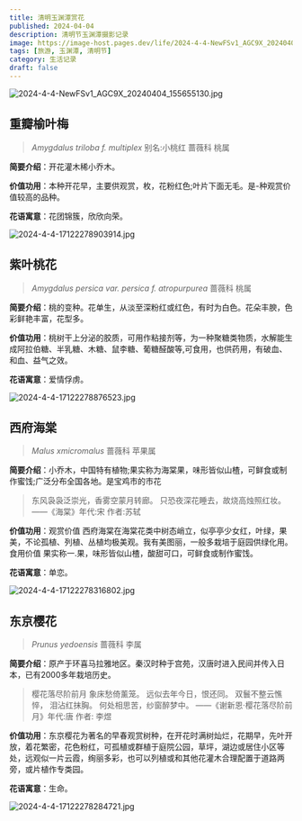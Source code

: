 ```yaml
---
title: 清明玉渊潭赏花
published: 2024-04-04
description: 清明节玉渊潭摄影记录
image: https://image-host.pages.dev/life/2024-4-4-NewFSv1_AGC9X_20240404_155655130.jpg
tags: [旅游, 玉渊潭, 清明节]
category: 生活记录
draft: false 
---
```


![2024-4-4-NewFSv1_AGC9X_20240404_155655130.jpg](https://image-host.pages.dev/life/2024-4-4-NewFSv1_AGC9X_20240404_155655130.jpg)

## 重瓣榆叶梅

> *Amygdalus triloba f. multiplex*
> 别名:小桃红
> 蔷薇科    桃属

**简要介绍**：开花灌木稀小乔木。

**价值功用**：本种开花早，主要供观赏，枚，花粉红色;叶片下面无毛。是-种观赏价值较高的品种。

**花语寓意**：花团锦簇，欣欣向荣。

![2024-4-4-17122278903914.jpg](https://image-host.pages.dev/life/2024-4-4-17122278903914.jpg)

## 紫叶桃花

> *Amygdalus persica var. persica f. atropurpurea*
> 蔷薇科    桃属

**简要介绍**：桃的变种。花单生，从淡至深粉红或红色，有时为白色。花朵丰腴，色彩鲜艳丰富，花型多。

**价值功用**：桃树干上分泌的胶质，可用作粘接剂等，为一种聚糖类物质，水解能生成阿拉伯糖、半乳糖、木糖、鼠李糖、葡糖醛酸等,可食用，也供药用，有破血、和血、益气之效。

**花语寓意**：爱情俘虏。

![2024-4-4-17122278876523.jpg](https://image-host.pages.dev/life/2024-4-4-17122278876523.jpg)

## 西府海棠

> *Malus xmicromalus*
> 蔷薇科    苹果属

**简要介绍**：小乔木，中国特有植物;果实称为海棠果，味形皆似山楂，可鲜食或制作蜜饯;广泛分布全国各地。是宝鸡市的市花

>东风袅袅泛崇光，香雾空蒙月转廊。
>只恐夜深花睡去，故烧高烛照红妆。
>——《海棠》年代:宋 作者:苏轼

**价值功用**：观赏价值 西府海棠在海棠花类中树态峭立，似亭亭少女红，叶绿，果美，不论孤植、列植、丛植均极美观。我有美图丽，一般多栽培于庭园供绿化用。 食用价值 果实称一.果，味形皆似山楂，酸甜可口，可鲜食或制作蜜饯。

**花语寓意**：单恋。

![2024-4-4-17122278316802.jpg](https://image-host.pages.dev/life/2024-4-4-17122278316802.jpg)

## 东京樱花

> *Prunus yedoensis*
> 蔷薇科    李属

**简要介绍**：原产于环喜马拉雅地区。秦汉时种于宫苑，汉唐时进入民间并传入日本，已有2000多年栽培历史。

>樱花落尽阶前月
>象床愁倚薰笼。
>远似去年今日，恨还同。
>双鬟不整云憔悴，
>泪沾红抹胸。
>何处相思苦，纱窗醉梦中。
>——《谢新恩·樱花落尽阶前月》年代:唐 作者: 李煜

**价值功用**：东京樱花为著名的早春观赏树种，在开花时满树灿烂，花期早，先叶开放，着花繁密，花色粉红，可孤植或群植于庭院公园，草坪，湖边或居住小区等处，远观似一片云霞，绚丽多彩，也可以列植或和其他花灌木合理配置于道路两旁，或片植作专类园。

**花语寓意**：生命。

![2024-4-4-17122278284721.jpg](https://image-host.pages.dev/life/2024-4-4-17122278284721.jpg)
